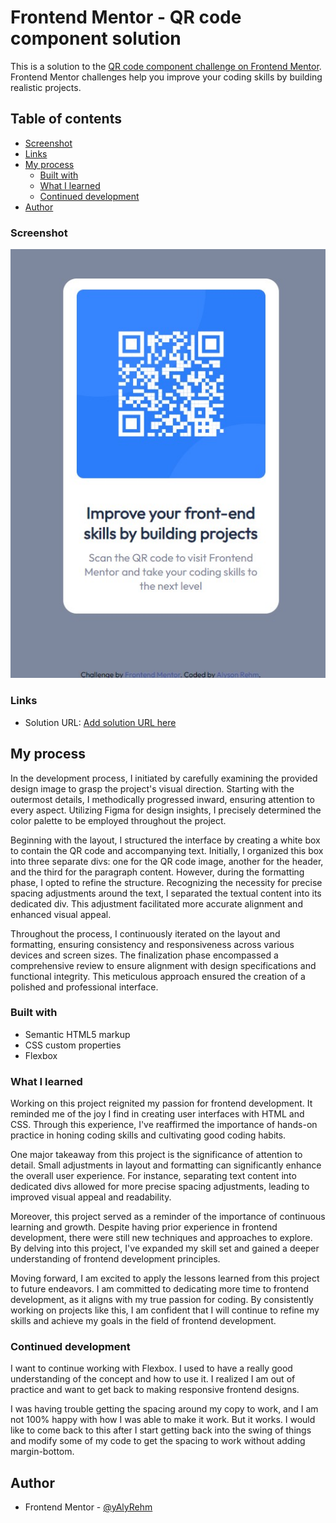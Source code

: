 # Frontend Mentor - QR code component solution

This is a solution to the [QR code component challenge on Frontend Mentor](https://www.frontendmentor.io/challenges/qr-code-component-iux_sIO_H). Frontend Mentor challenges help you improve your coding skills by building realistic projects. 

## Table of contents


  - [Screenshot](#screenshot)
  - [Links](#links)
- [My process](#my-process)
  - [Built with](#built-with)
  - [What I learned](#what-i-learned)
  - [Continued development](#continued-development)
- [Author](#author)


### Screenshot

![](images\screenshot_Final.jpg)


### Links
- Solution URL: [Add solution URL here](https://github.com/AlyRehm/QR_Code_FrontEndMentor)


## My process
In the development process, I initiated by carefully examining the provided design image to grasp the project's visual direction. Starting with the outermost details, I methodically progressed inward, ensuring attention to every aspect. Utilizing Figma for design insights, I precisely determined the color palette to be employed throughout the project.

Beginning with the layout, I structured the interface by creating a white box to contain the QR code and accompanying text. Initially, I organized this box into three separate divs: one for the QR code image, another for the header, and the third for the paragraph content. However, during the formatting phase, I opted to refine the structure. Recognizing the necessity for precise spacing adjustments around the text, I separated the textual content into its dedicated div. This adjustment facilitated more accurate alignment and enhanced visual appeal.

Throughout the process, I continuously iterated on the layout and formatting, ensuring consistency and responsiveness across various devices and screen sizes. The finalization phase encompassed a comprehensive review to ensure alignment with design specifications and functional integrity. This meticulous approach ensured the creation of a polished and professional interface.

### Built with
- Semantic HTML5 markup
- CSS custom properties
- Flexbox




### What I learned
Working on this project reignited my passion for frontend development. It reminded me of the joy I find in creating user interfaces with HTML and CSS. Through this experience, I've reaffirmed the importance of hands-on practice in honing coding skills and cultivating good coding habits.

One major takeaway from this project is the significance of attention to detail. Small adjustments in layout and formatting can significantly enhance the overall user experience. For instance, separating text content into dedicated divs allowed for more precise spacing adjustments, leading to improved visual appeal and readability.

Moreover, this project served as a reminder of the importance of continuous learning and growth. Despite having prior experience in frontend development, there were still new techniques and approaches to explore. By delving into this project, I've expanded my skill set and gained a deeper understanding of frontend development principles.

Moving forward, I am excited to apply the lessons learned from this project to future endeavors. I am committed to dedicating more time to frontend development, as it aligns with my true passion for coding. By consistently working on projects like this, I am confident that I will continue to refine my skills and achieve my goals in the field of frontend development.



### Continued development
I want to continue working with Flexbox. I used to have a really good understanding of the concept and how to use it. I realized I am out of practice and want to get back to making responsive frontend designs. 

I was having trouble getting the spacing around my copy to work, and I am not 100% happy with how I was able to make it work. But it works. I would like to come back to this after I start getting back into the swing of things and modify some of my code to get the spacing to work without adding margin-bottom. 



## Author
- Frontend Mentor - [@yAlyRehm](https://www.frontendmentor.io/profile/AlyRehm)


